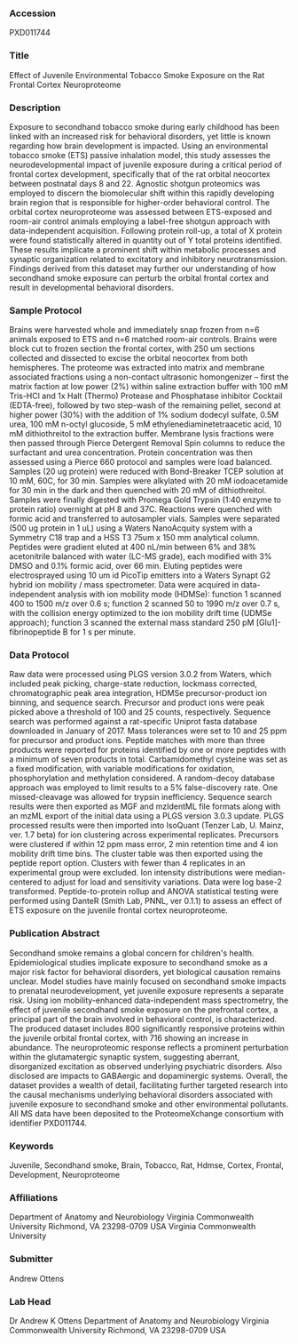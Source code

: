### Accession
PXD011744

### Title
Effect of Juvenile Environmental Tobacco Smoke Exposure on the Rat Frontal Cortex Neuroproteome

### Description
Exposure to secondhand tobacco smoke during early childhood has been linked with an increased risk for behavioral disorders, yet little is known regarding how brain development is impacted. Using an environmental tobacco smoke (ETS) passive inhalation model, this study assesses the neurodevelopmental impact of juvenile exposure during a critical period of frontal cortex development, specifically that of the rat orbital neocortex between postnatal days 8 and 22. Agnostic shotgun proteomics was employed to discern the biomolecular shift within this rapidly developing brain region that is responsible for higher-order behavioral control.  The orbital cortex neuroproteome was assessed between ETS-exposed and room-air control animals employing a label-free shotgun approach with data-independent acquisition.  Following protein roll-up, a total of X protein were found statistically altered in quantity out of Y total proteins identified. These results implicate a prominent shift within metabolic processes and synaptic organization related to excitatory and inhibitory neurotransmission. Findings derived from this dataset may further our understanding of how secondhand smoke exposure can perturb the orbital frontal cortex and result in developmental behavioral disorders.

### Sample Protocol
Brains were harvested whole and immediately snap frozen from n=6 animals exposed to ETS and n=6 matched room-air controls.  Brains were block cut to frozen section the frontal cortex, with 250 um sections collected and dissected to excise the orbital neocortex from both hemispheres.  The proteome was extracted into matrix and membrane associated fractions using a non-contact ultrasonic homongenizer – first the matrix faction at low power (2%) within saline extraction buffer with 100 mM Tris-HCl and 1x Halt (Thermo) Protease and Phosphatase inhibitor Cocktail (EDTA-free), followed by two step-wash of the remaining pellet, second at higher power (30%) with the addition of 1% sodium dodecyl sulfate, 0.5M urea, 100 mM  n-octyl glucoside, 5 mM ethylenediaminetetraacetic acid, 10 mM dithiothreitol to the extraction buffer. Membrane lysis fractions were then passed through Pierce Detergent Removal Spin columns to reduce the surfactant and urea concentration. Protein concentration was then assessed using a Pierce 660 protocol and samples were load balanced. Samples (20 ug protein) were reduced with Bond-Breaker TCEP solution at 10 mM, 60C, for 30 min. Samples were alkylated with 20 mM iodoacetamide for 30 min in the dark and then quenched with 20 mM of dithiothreitol. Samples were finally digested with Promega Gold Trypsin (1:40 enzyme to protein ratio) overnight at pH 8 and 37C. Reactions were quenched with formic acid and transferred to autosampler vials.  Samples were separated (500 ug protein in 1 uL) using a Waters NanoAcquity system with a Symmetry C18 trap and a HSS T3 75um x 150 mm analytical column. Peptides were gradient eluted at 400 nL/min between 6% and 38% acetonitrile balanced with water (LC-MS grade), each modified with 3% DMSO and 0.1% formic acid, over 66 min. Eluting peptides were electrosprayed using 10 um id PicoTip emitters into a Waters Synapt G2 hybrid ion mobility / mass spectrometer. Data were acquired in data-independent analysis with ion mobility mode (HDMSe): function 1 scanned 400 to 1500 m/z over 0.6 s; function 2 scanned 50 to 1990 m/z over 0.7 s, with the collision energy optimized to the ion mobility drift time (UDMSe approach); function 3 scanned the external mass standard 250 pM [Glu1]-fibrinopeptide B for 1 s per minute.

### Data Protocol
Raw data were processed using PLGS version 3.0.2 from Waters, which included peak picking, charge-state reduction, lockmass corrected, chromatographic peak area integration, HDMSe precursor-product ion binning, and sequence search. Precursor and product ions were peak picked above a threshold of 100 and 25 counts, respectively. Sequence search was performed against a rat-specific Uniprot fasta database downloaded in January of 2017. Mass tolerances were set to 10 and 25 ppm for precursor and product ions. Peptide matches with more than three products were reported for proteins identified by one or more peptides with a minimum of seven products in total. Carbamidomethyl cysteine was set as a fixed modification, with variable modifications for oxidation, phosphorylation and methylation considered. A random-decoy database approach was employed to limit results to a 5% false-discovery rate. One missed-cleavage was allowed for trypsin inefficiency. Sequence search results were then exported as MGF and mzIdentML file formats along with an mzML export of the initial data using a PLGS version 3.0.3 update. PLGS processed results were then imported into IsoQuant (Tenzer Lab, U. Mainz, ver. 1.7 beta) for ion clustering across experimental replicates. Precursors were clustered if within 12 ppm mass error, 2 min retention time and 4 ion mobility drift time bins. The cluster table was then exported using the peptide report option. Clusters with fewer than 4 replicates in an experimental group were excluded. Ion intensity distributions were median-centered to adjust for load and sensitivity variations. Data were log base-2 transformed. Peptide-to-protein rollup and ANOVA statistical testing were performed using DanteR (Smith Lab, PNNL, ver 0.1.1) to assess an effect of ETS exposure on the juvenile frontal cortex neuroproteome.

### Publication Abstract
Secondhand smoke remains a global concern for children's health. Epidemiological studies implicate exposure to secondhand smoke as a major risk factor for behavioral disorders, yet biological causation remains unclear. Model studies have mainly focused on secondhand smoke impacts to prenatal neurodevelopment, yet juvenile exposure represents a separate risk. Using ion mobility-enhanced data-independent mass spectrometry, the effect of juvenile secondhand smoke exposure on the prefrontal cortex, a principal part of the brain involved in behavioral control, is characterized. The produced dataset includes 800 significantly responsive proteins within the juvenile orbital frontal cortex, with 716 showing an increase in abundance. The neuroproteomic response reflects a prominent perturbation within the glutamatergic synaptic system, suggesting aberrant, disorganized excitation as observed underlying psychiatric disorders. Also disclosed are impacts to GABAergic and dopaminergic systems. Overall, the dataset provides a wealth of detail, facilitating further targeted research into the causal mechanisms underlying behavioral disorders associated with juvenile exposure to secondhand smoke and other environmental pollutants. All MS data have been deposited to the ProteomeXchange consortium with identifier PXD011744.

### Keywords
Juvenile, Secondhand smoke, Brain, Tobacco, Rat, Hdmse, Cortex, Frontal, Development, Neuroproteome

### Affiliations
Department of Anatomy and Neurobiology Virginia Commonwealth University Richmond, VA 23298-0709 USA
Virginia Commonwealth University

### Submitter
Andrew Ottens

### Lab Head
Dr Andrew K Ottens
Department of Anatomy and Neurobiology Virginia Commonwealth University Richmond, VA 23298-0709 USA


